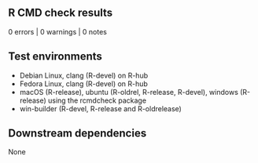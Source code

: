 ## R CMD check results

0 errors | 0 warnings | 0 notes

## Test environments

- Debian Linux, clang (R-devel) on R-hub
- Fedora Linux, clang (R-devel) on R-hub
- macOS (R-release), ubuntu (R-oldrel, R-release, R-devel), windows (R-release) using the rcmdcheck package
- win-builder (R-devel, R-release and R-oldrelease)

## Downstream dependencies

None
